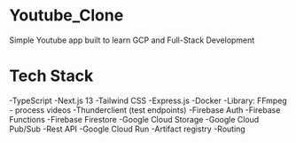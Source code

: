 # Youtube_Clone
Simple Youtube app built to learn GCP and Full-Stack Development 

# Tech Stack
-TypeScript
-Next.js 13
-Tailwind CSS
-Express.js
-Docker 
-Library: FFmpeg - process videos
-Thunderclient (test endpoints)
-Firebase Auth
-Firebase Functions
-Firebase Firestore
-Google Cloud Storage
-Google Cloud Pub/Sub
-Rest API
-Google Cloud Run
-Artifact registry
-Routing 
